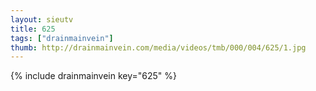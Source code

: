 ```yaml
--- 
layout: sieutv
title: 625
tags: ["drainmainvein"]
thumb: http://drainmainvein.com/media/videos/tmb/000/004/625/1.jpg
---
```

{% include drainmainvein key="625" %} 
